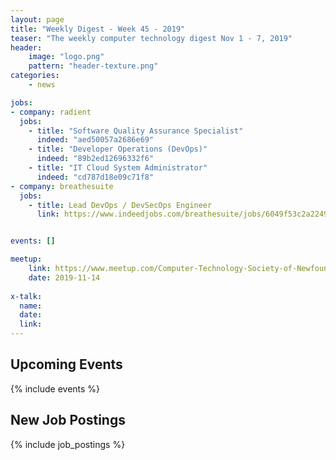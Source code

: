 ```yaml
---
layout: page
title: "Weekly Digest - Week 45 - 2019"
teaser: "The weekly computer technology digest Nov 1 - 7, 2019"
header:
    image: "logo.png"
    pattern: "header-texture.png"
categories:
    - news

jobs:
- company: radient
  jobs:
    - title: "Software Quality Assurance Specialist"
      indeed: "aed50057a2686e69"
    - title: "Developer Operations (DevOps)"
      indeed: "89b2ed12696332f6"
    - title: "IT Cloud System Administrator"
      indeed: "cd787d18e09c71f8"
- company: breathesuite
  jobs:
    - title: Lead DevOps / DevSecOps Engineer
      link: https://www.indeedjobs.com/breathesuite/jobs/6049f53c2a2249798c86


events: []

meetup:
    link: https://www.meetup.com/Computer-Technology-Society-of-Newfoundland-and-Labrador/events/rpdzmpyzpbsb/
    date: 2019-11-14
  
x-talk:
  name:
  date:
  link:
---
```


## Upcoming Events
{% include events %}

## New Job Postings
{% include job_postings %}
